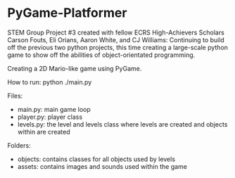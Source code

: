 # PyGame-Platformer
STEM Group Project #3 created with fellow ECRS High-Achievers Scholars Carson Fouts, Eli Orians, Aaron White, and CJ Williams: 
Continuing to build off the previous two python projects, this time creating a large-scale python game to show off the abilities of object-orientated programming.

Creating a 2D Mario-like game using PyGame.

How to run: python ./main.py

Files:
- main.py:   main game loop
- player.py: player class
- levels.py: the level and levels class where levels are created and objects within are created

Folders:
- objects:   contains classes for all objects used by levels
- assets:    contains images and sounds used within the game
